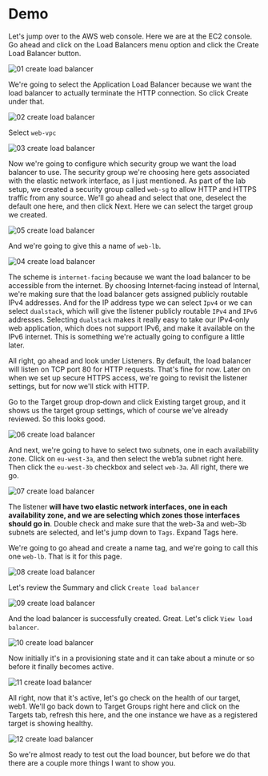 # Demo

Let's jump over to the AWS web console. Here we are at the EC2 console. Go ahead and click on the Load Balancers menu option and click the Create Load Balancer button. 

![01 create load balancer](./.resources/01.png)

We're going to select the Application Load Balancer because we want the load balancer to actually terminate the HTTP connection. So click Create under that. 

![02 create load balancer](./.resources/02.png)

Select `web-vpc`

![03 create load balancer](./.resources/03.png)

Now we're going to configure which security group we want the load balancer to use. The security group we're choosing here gets associated with the elastic network interface, as I just mentioned. As part of the lab setup, we created a security group called `web‑sg` to allow HTTP and HTTPS traffic from any source. We'll go ahead and select that one, deselect the default one here, and then click Next. Here we can select the target group we created.

![05 create load balancer](./.resources/05.png)

And we're going to give this a name of `web‑lb`. 

![04 create load balancer](./.resources/04.png)

The scheme is `internet‑facing` because we want the load balancer to be accessible from the internet. By choosing Internet‑facing instead of Internal, we're making sure that the load balancer gets assigned publicly routable IPv4 addresses. And for the IP address type we can select `Ipv4` or we can select `dualstack`, which will give the listener publicly routable `IPv4` and `IPv6` addresses. Selecting `dualstack` makes it really easy to take our IPv4‑only web application, which does not support IPv6, and make it available on the IPv6 internet. This is something we're actually going to configure a little later. 

All right, go ahead and look under Listeners. By default, the load balancer will listen on TCP port 80 for HTTP requests. That's fine for now. Later on when we set up secure HTTPS access, we're going to revisit the listener settings, but for now we'll stick with HTTP. 

Go to the Target group drop‑down and click Existing target group, and it shows us the target group settings, which of course we've already reviewed. So this looks good.

![06 create load balancer](./.resources/06.png)

And next, we're going to have to select two subnets, one in each availability zone. Click on `eu-west-3a`, and then select the web1a subnet right here. Then click the `eu-west-3b` checkbox and select `web-3a`. All right, there we go. 

![07 create load balancer](./.resources/07.png)

The listener **will have two elastic network interfaces, one in each availability zone, and we are selecting which zones those interfaces should go in**. Double check and make sure that the web-3a and web-3b subnets are selected, and let's jump down to `Tags`. Expand Tags here. 

We're going to go ahead and create a name tag, and we're going to call this one `web‑lb`. That is it for this page. 

![08 create load balancer](./.resources/08.png)

Let's review the Summary and click `Create load balancer` 

![09 create load balancer](./.resources/09.png)

And the load balancer is successfully created. Great. Let's click `View load balancer`. 

![10 create load balancer](./.resources/10.png)

Now initially it's in a provisioning state and it can take about a minute or so before it finally becomes active. 

![11 create load balancer](./.resources/11.png)

All right, now that it's active, let's go check on the health of our target, web1. We'll go back down to Target Groups right here and click on the Targets tab, refresh this here, and the one instance we have as a registered target is showing healthy. 

![12 create load balancer](./.resources/12.png)

So we're almost ready to test out the load bouncer, but before we do that there are a couple more things I want to show you.